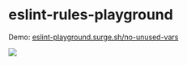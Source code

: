 # eslint-rules-playground

Demo: [eslint-playground.surge.sh/no-unused-vars](http://eslint-playground.surge.sh/no-unused-vars)

![](http://i.imgur.com/ajJ8osj.png)
